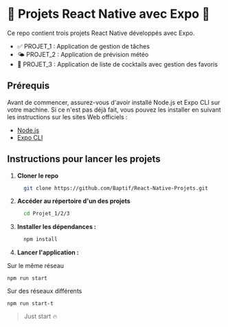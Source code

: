 # 🚀 Projets React Native avec Expo 🚀

Ce repo contient trois projets React Native développés avec Expo.
- ✅ PROJET_1 : Application de gestion de tâches
- 🌤️ PROJET_2 : Application de prévision météo
- 🍹 PROJET_3 : Application de liste de cocktails avec gestion des favoris

## Prérequis

Avant de commencer, assurez-vous d'avoir installé Node.js et Expo CLI sur votre machine. Si ce n'est pas déjà fait, vous pouvez les installer en suivant les instructions sur les sites Web officiels :

- [Node.js](https://nodejs.org/)
- [Expo CLI](https://docs.expo.dev/get-started/installation/)

## Instructions pour lancer les projets

1. **Cloner le repo**

    ```bash
      git clone https://github.com/Baptif/React-Native-Projets.git
    ```
2. **Accéder au répertoire d'un des projets**

    ```bash
      cd Projet_1/2/3
    ```
3. **Installer les dépendances :**
    ```bash
      npm install
    ```
4. **Lancer l'application :**
  
Sur le même réseau

    npm run start
  
Sur des réseaux différents

    npm run start-t

> Just start 🔥
